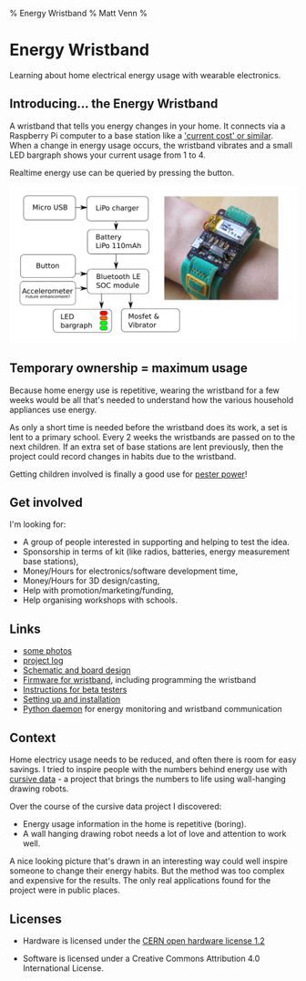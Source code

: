 % Energy Wristband
% Matt Venn
%

# Energy Wristband

Learning about home electrical energy usage with wearable electronics.

## Introducing... the Energy Wristband

A wristband that tells you energy changes in your home. It connects via a
Raspberry Pi computer to a base station like a ['current cost' or
similar](https://www.google.co.uk/search?q=energy+monitor&biw=1309&bih=739&source=lnms&tbm=isch&sa=X&ei=jlRiVP20K7eTsQT1sYCoBA&ved=0CAcQ_AUoAg).
When a change in energy usage occurs, the wristband vibrates and a small LED
bargraph shows your current usage from 1 to 4.

Realtime energy use can be queried by pressing the button.

![system overview](docs/system-overview.png)

## Temporary ownership = maximum usage

Because home energy use is repetitive, wearing the wristband for a few weeks would be all that's needed to understand how the various household appliances use energy.

As only a short time is needed before the wristband does its work, a set is lent
to a primary school. Every 2 weeks the wristbands are passed on to the next
children. If an extra set of base stations are lent previously, then the project
could record changes in habits due to the wristband.

Getting children involved is finally a good use for [pester
power](http://en.wikipedia.org/wiki/Pester_power)!

## Get involved

I'm looking for:

* A group of people interested in supporting and helping to test the idea.
* Sponsorship in terms of kit (like radios, batteries, energy measurement base stations),
* Money/Hours for electronics/software development time,
* Money/Hours for 3D design/casting,
* Help with promotion/marketing/funding,
* Help organising workshops with schools.

## Links

* [some photos](https://plus.google.com/photos/109869064118515349190/albums/6093503170218170657) 
* [project log](docs/project_log.md)
* [Schematic and board design](https://github.com/mattvenn/eagle-circuit-designs/tree/master/energy-wristband)
* [Firmware for wristband](./firmware/), including programming the wristband
* [Instructions for beta testers](docs/closed-beta.md)
* [Setting up and installation](docs/install.md)
* [Python daemon](./daemon/) for energy monitoring and wristband communication

## Context

Home electricy usage needs to be reduced, and often there is room for easy
savings. I tried to inspire people with the numbers behind energy use with
[cursive data](http://cursivedata.co.uk) - a project that brings the numbers to
life using wall-hanging drawing robots.

Over the course of the cursive data project I discovered:

* Energy usage information in the home is repetitive (boring).
* A wall hanging drawing robot needs a lot of love and attention to work well.

A nice looking picture that's drawn in an interesting way could well inspire
someone to change their energy habits. But the method was too complex and
expensive for the results. The only real applications found for the project were
in public places.

## Licenses

* Hardware is licensed under the [CERN open hardware license 1.2](http://www.ohwr.org/attachments/2388/cern_ohl_v_1_2.txt)

* Software is licensed under a Creative Commons Attribution 4.0 International License.
